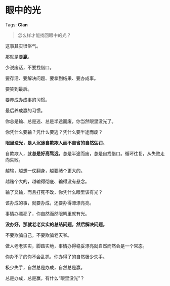 # 眼中的光

Tags: **Clan**

> 怎么样才能找回眼中的光？



这事其实很俗气。

那就是要**赢**。

少说废话，不要找借口。

要存活、要解决问题、要拿到结果、要办成事。

要笑到最后。

要养成办成事的习惯。

最后养成赢的习惯。

  


你总是输、总是逃、总是半途而废，你当然眼里没光了。

你凭什么要输？凭什么要逃？凭什么要半途而废？

  


**眼里没光，是人沉迷自欺欺人而不自省的自然惩罚**。

自欺欺人，就**总是好高骛远**，总是半途而废，总是自找借口。循环往复，从失败走向失败。

越输，越想一仗翻身，越要赌个更大的。

越赌个大的，越输得彻底、输得没有悬念。

输了又输，而且打死不改，你凭什么眼里该有光？

  


该办成的事，就要办成，还要办得漂漂亮亮。

事情办漂亮了，你自然而然眼睛里就有光。

**没办好，那就老老实实的总结问题，然后解决问题。**

不要欺骗自己，不要欺骗老天爷。

做人老老实实，脚踏实地，事情办得稳妥漂亮就自然而然会是一个常态。

你办不了的你不会乱抓，你办得了的自然极少失手。

极少失手，自然总是办成，自然总是赢。

总是办成，总是赢，有什么“眼里没光”？



